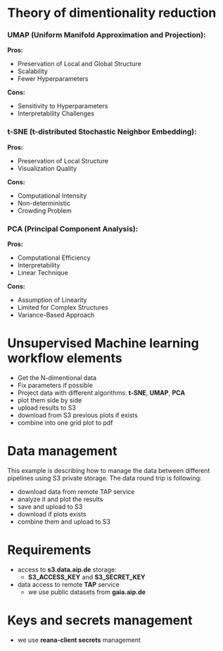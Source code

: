 # Theory of dimentionality reduction
 
### UMAP (Uniform Manifold Approximation and Projection):

**Pros:**
- Preservation of Local and Global Structure
- Scalability
- Fewer Hyperparameters

**Cons:**
- Sensitivity to Hyperparameters
- Interpretability Challenges

### t-SNE (t-distributed Stochastic Neighbor Embedding):

**Pros:**
- Preservation of Local Structure
- Visualization Quality

**Cons:**
- Computational Intensity
- Non-deterministic
- Crowding Problem

### PCA (Principal Component Analysis):

**Pros:**
- Computational Efficiency
- Interpretability
- Linear Technique

**Cons:**
- Assumption of Linearity
- Limited for Complex Structures
- Variance-Based Approach

# Unsupervised Machine learning workflow elements
* Get the N-dimentional data
* Fix parameters if possible  
* Project data with different algorithms: **t-SNE**, **UMAP**, **PCA**
* plot them side by side 
* upload results to S3
* download from S3 previous plots if exists
* combine into one grid plot to pdf 


# Data management 
This example is describing how to manage the data between different pipelines using S3 private storage.
The data round trip is following:
* download data from remote TAP service
* analyze it and plot the results
* save and upload to S3
* download if plots exists
* combine them and upload to S3

# Requirements
* access to **s3.data.aip.de** storage: 
  * **S3_ACCESS_KEY** and **S3_SECRET_KEY**
* data access to remote **TAP** service
  * we use public datasets from **gaia.aip.de** 

# Keys and secrets management
* we use **reana-client secrets** management
